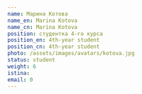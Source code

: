 ```yaml
---
name: Марина Котова
name_en: Marina Kotova
name_cn: Marina Kotova
position: студентка 4-го курса
position_en: 4th-year student
position_cn: 4th-year student
photo: /assets/images/avatars/kotova.jpg
status: student
weight: 6
istina: 
email: 0
---
```


